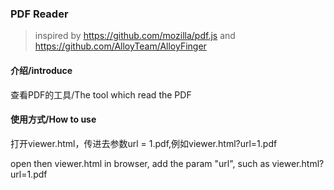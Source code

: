 ### PDF Reader

> inspired by https://github.com/mozilla/pdf.js and https://github.com/AlloyTeam/AlloyFinger

#### 介绍/introduce
查看PDF的工具/The tool which read the PDF

#### 使用方式/How to use

打开viewer.html，传进去参数url = 1.pdf,例如viewer.html?url=1.pdf

open then viewer.html in browser, add the param "url", such as viewer.html?url=1.pdf